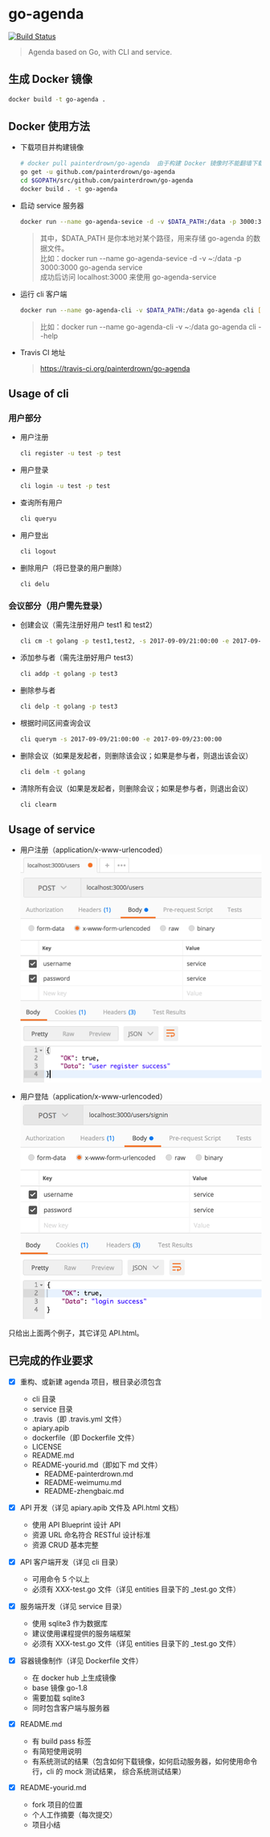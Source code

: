 # go-agenda

[![Build Status](https://travis-ci.org/painterdrown/go-agenda.svg?branch=master)](https://travis-ci.org/painterdrown/go-agenda.svg?branch=master)

> Agenda based on Go, with CLI and service.

## 生成 Docker 镜像

```bash
docker build -t go-agenda .
```

## Docker 使用方法

+ 下载项目并构建镜像
  ```bash
  # docker pull painterdrown/go-agenda  由于构建 Docker 镜像时不能翻墙下载 golang.org 的一些 package 因此没有 push 到 Docker Hub 上。但是再 Travis CI 中是可以成功构建镜像的。 
  go get -u github.com/painterdrown/go-agenda
  cd $GOPATH/src/github.com/painterdrown/go-agenda
  docker build . -t go-agenda
  ```

+ 启动 service 服务器
  ```bash
  docker run --name go-agenda-sevice -d -v $DATA_PATH:/data -p 3000:3000 go-agenda service
  ```
  > 其中，$DATA_PATH 是你本地对某个路径，用来存储 go-agenda 的数据文件。<br/>
  > 比如：docker run --name go-agenda-sevice -d -v ~:/data -p 3000:3000 go-agenda service<br/>
  > 成功后访问 localhost:3000 来使用 go-agenda-service

+ 运行 cli 客户端
  ```bash
  docker run --name go-agenda-cli -v $DATA_PATH:/data go-agenda cli [COMMAND] [ARG...]
  ```
  > 比如：docker run --name go-agenda-cli -v ~:/data go-agenda cli --help<br/>

+ Travis CI 地址
  > https://travis-ci.org/painterdrown/go-agenda
  

## Usage of cli

### 用户部分

+ 用户注册
  ```bash
  cli register -u test -p test
  ```

+ 用户登录
  ```bash
  cli login -u test -p test
  ```

+ 查询所有用户
  ```bash
  cli queryu
  ```

+ 用户登出
  ```bash
  cli logout
  ```

+ 删除用户（将已登录的用户删除）
  ```
  cli delu
  ```

### 会议部分（用户需先登录）

+ 创建会议（需先注册好用户 test1 和 test2）
  ```bash
  cli cm -t golang -p test1,test2, -s 2017-09-09/21:00:00 -e 2017-09-09/23:00:00
  ```

+ 添加参与者（需先注册好用户 test3）
  ```bash
  cli addp -t golang -p test3
  ```

+ 删除参与者
  ```bash
  cli delp -t golang -p test3
  ```

+ 根据时间区间查询会议
  ```bash
  cli querym -s 2017-09-09/21:00:00 -e 2017-09-09/23:00:00
  ```

+ 删除会议（如果是发起者，则删除该会议；如果是参与者，则退出该会议）
  ```bash
  cli delm -t golang
  ```
+ 清除所有会议（如果是发起者，则删除会议；如果是参与者，则退出会议）
  ```bash
  cli clearm
  ```

## Usage of service

+ 用户注册（application/x-www-urlencoded）
  ![用户注册](assets/register.png)

+ 用户登陆（application/x-www-urlencoded）
  ![用户登录](assets/login.png)

只给出上面两个例子，其它详见 API.html。

## 已完成的作业要求

+ [x] 重构、或新建 agenda 项目，根目录必须包含
  + cli 目录
  + service 目录
  + .travis（即 .travis.yml 文件）
  + apiary.apib
  + dockerfile（即 Dockerfile 文件）
  + LICENSE
  + README.md
  + README-yourid.md（即如下 md 文件）
    + README-painterdrown.md
    + README-weimumu.md
    + README-zhengbaic.md

+ [x] API 开发（详见 apiary.apib 文件及 API.html 文档）
  + 使用 API Blueprint 设计 API
  + 资源 URL 命名符合 RESTful 设计标准
  + 资源 CRUD 基本完整

+ [x] API 客户端开发（详见 cli 目录）
  + 可用命令 5 个以上
  + 必须有 XXX-test.go 文件（详见 entities 目录下的 _test.go 文件）

+ [x] 服务端开发（详见 service 目录）
  + 使用 sqlite3 作为数据库
  + 建议使用课程提供的服务端框架
  + 必须有 XXX-test.go 文件（详见 entities 目录下的 _test.go 文件）

+ [x] 容器镜像制作（详见 Dockerfile 文件）
  + 在 docker hub 上生成镜像
  + base 镜像 go-1.8
  + 需要加载 sqlite3
  + 同时包含客户端与服务器

+ [x] README.md
  + 有 build pass 标签
  + 有简短使用说明
  + 有系统测试的结果（包含如何下载镜像，如何启动服务器，如何使用命令行，cli 的 mock 测试结果， 综合系统测试结果）

+ [x] README-yourid.md
  + fork 项目的位置
  + 个人工作摘要（每次提交）
  + 项目小结
